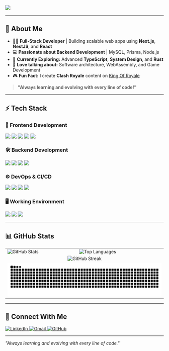 <!-- Typing SVG -->
<p>
  <a href="https://github.com/adkshishir">
    <img src="https://readme-typing-svg.demolab.com?font=Fira+Code&size=28&duration=3000&pause=1000&color=22D3EE&center=true&vCenter=true&width=600&height=40&lines=Full-Stack+Developer;Open-Source+Enthusiast;Hospital+Management+System+Builder;Loves+Coding%2C+Gaming%2C+and+Learning">
  </a>
</p>

---

## **🚀 About Me**

- 🧑‍💻 **Full-Stack Developer** | Building scalable web apps using **Next.js**, **NestJS**, and **React**
- 💻 **Passionate about Backend Development** | MySQL, Prisma, Node.js
- 🧠 **Currently Exploring:** Advanced **TypeScript**, **System Design**, and **Rust**
- 💬 **Love talking about:** Software architecture, WebAssembly, and Game Development
- 🎮 **Fun Fact:** I create **Clash Royale** content on [King Of Royale](https://youtube.com/@king-of-royale)

> **"Always learning and evolving with every line of code!"**

---

## **⚡ Tech Stack**

### **📱 Frontend Development**
<p>
  <img src="https://img.shields.io/badge/React-%2361DAFB.svg?style=for-the-badge&logo=react&logoColor=white" />
  <img src="https://img.shields.io/badge/Next.js-%23000000.svg?style=for-the-badge&logo=next.js&logoColor=white" />
  <img src="https://img.shields.io/badge/HTML5-%23E34F26.svg?style=for-the-badge&logo=html5&logoColor=white" />
  <img src="https://img.shields.io/badge/CSS3-%231572B6.svg?style=for-the-badge&logo=css3&logoColor=white" />
  <img src="https://img.shields.io/badge/TailwindCSS-%2338B2AC.svg?style=for-the-badge&logo=tailwind-css&logoColor=white" />
</p>

### **🛠 Backend Development**
<p>
  <img src="https://img.shields.io/badge/Node.js-%23339933.svg?style=for-the-badge&logo=node.js&logoColor=white" />
  <img src="https://img.shields.io/badge/NestJS-%23E0234E.svg?style=for-the-badge&logo=nestjs&logoColor=white" />
  <img src="https://img.shields.io/badge/Prisma-%232D3748.svg?style=for-the-badge&logo=prisma&logoColor=white" />
  <img src="https://img.shields.io/badge/MySQL-%234479A1.svg?style=for-the-badge&logo=mysql&logoColor=white" />
</p>

### **⚙️ DevOps & CI/CD**
<p>
  <img src="https://img.shields.io/badge/Github Actions-%232C3E50.svg?style=for-the-badge&logo=githubactions&logoColor=white" />
  <img src="https://img.shields.io/badge/Docker-%232496ED.svg?style=for-the-badge&logo=docker&logoColor=white" />
  <img src="https://img.shields.io/badge/Heroku-%23430098.svg?style=for-the-badge&logo=heroku&logoColor=white" />
  <img src="https://img.shields.io/badge/Vercel-%23000000.svg?style=for-the-badge&logo=vercel&logoColor=white" />
</p>

### **🖥️ Working Environment**
<p>
  <img src="https://img.shields.io/badge/Neovim-%2300AFEF.svg?style=for-the-badge&logo=neovim&logoColor=white" />
  <img src="https://img.shields.io/badge/Linux-%23FCC624.svg?style=for-the-badge&logo=linux&logoColor=black" />
  <img src="https://img.shields.io/badge/VSCode-%23007ACC.svg?style=for-the-badge&logo=visual-studio-code&logoColor=white" />
</p>

---

## **📊 GitHub Stats**

<table>
<tr>
  <td>
    <img src="https://github-readme-stats.vercel.app/api?username=adkshishir&show_icons=true&theme=radical" alt="GitHub Stats" />
  </td>
  <td>
    <img src="https://github-readme-stats.vercel.app/api/top-langs/?username=adkshishir&layout=compact&theme=radical" alt="Top Languages" />
 
  </td>
</tr>
<tr>
  <td align="center" colspan="2">
   <img  src="https://github-readme-streak-stats.herokuapp.com/?user=adkshishir&theme=radical" alt="GitHub Streak" />
  </td>
</tr>
<tr>
  <td colspan="2">
    <img src="https://raw.githubusercontent.com/adkshishir/adkshishir/output/github-contribution-grid-snake-dark.svg" alt="Contribution Grid Snake" />
  </td>
</tr>
</table>

---

## **🚀 Connect With Me**

<p>
  <a href="https://www.linkedin.com/in/shishir-adhikari-917432254/">
    <img src="https://img.shields.io/badge/LinkedIn-0077B5?style=for-the-badge&logo=linkedin&logoColor=white" alt="LinkedIn" />
  </a>
  <a href="mailto:adhikarishishir50@gmail.com">
    <img src="https://img.shields.io/badge/Gmail-D14836?style=for-the-badge&logo=gmail&logoColor=white" alt="Gmail" />
  </a>
  <a href="https://github.com/adkshishir">
    <img src="https://img.shields.io/badge/GitHub-181717?style=for-the-badge&logo=github&logoColor=white" alt="GitHub" />
  </a>
</p>

---

<p>
  <i>"Always learning and evolving with every line of code."</i>
</p>
